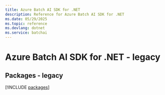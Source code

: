 ```yaml
---
title: Azure Batch AI SDK for .NET
description: Reference for Azure Batch AI SDK for .NET
ms.date: 05/29/2025
ms.topic: reference
ms.devlang: dotnet
ms.service: batchai
---
```

# Azure Batch AI SDK for .NET - legacy
## Packages - legacy
[!INCLUDE [packages](batch-ai-index.md)]